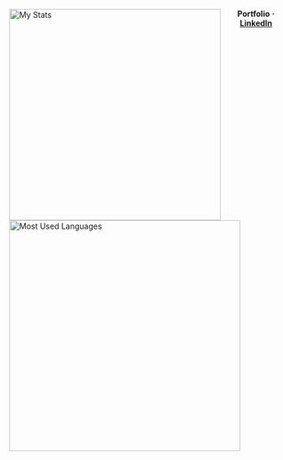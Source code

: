 
<img alt="My Stats" align="left" width="380" src="https://github-readme-stats.vercel.app/api?username=Iskander229&layout=compact&show_icons=true&theme=dark"/> <img alt="Most Used Languages" align="left" width="415" src="https://github-readme-stats.vercel.app/api/top-langs/?username=Iskander229&layout=compact&theme=dark"/>    

<p align="center">
    <b>Portfolio</b>
    <b>·</b>
    <a href="https://www.linkedin.com/in/iskander-taniyev-0883322a9/"><b>LinkedIn</b></a>
</p>
